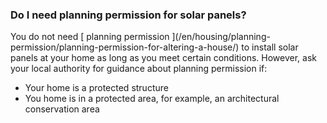 ###  Do I need planning permission for solar panels?

You do not need [ planning permission ](/en/housing/planning-
permission/planning-permission-for-altering-a-house/) to install solar panels
at your home as long as you meet certain conditions. However, ask your local
authority for guidance about planning permission if:

  * Your home is a protected structure 
  * You home is in a protected area, for example, an architectural conservation area 
